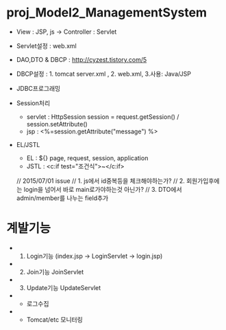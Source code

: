 # proj_Model2_ManagementSystem

- View : JSP, js -> Controller : Servlet
- Servlet설정 : web.xml 

- DAO,DTO & DBCP : http://cyzest.tistory.com/5
- DBCP설정 : 1. tomcat server.xml , 2. web.xml, 3.사용: Java/JSP
- JDBC프로그래밍 

- Session처리 
	- servlet : HttpSession session = request.getSession() / session.setAttribute()
	- jsp : <%=session.getAttribute("message") %>
	
- EL/JSTL 
	- EL : ${} page, request, session, application
	- JSTL : <c:if test="조건식">~</c:if>
	
	
	// 2015/07/01 issue
	// 1. js에서 id중복등을 체크해야하는가?
	// 2. 회원가입후에는 login을 넘어서 바로 main로가야하는것 아닌가?
	// 3. DTO에서 admin/member를 나누는 field추가 
	
# 계발기능 
- 1. Login기능 (index.jsp -> LoginServlet -> login.jsp)
- 2. Join기능  JoinServlet
- 3. Update기능 UpdateServlet 

- * 로그수집 
- * Tomcat/etc 모니터링